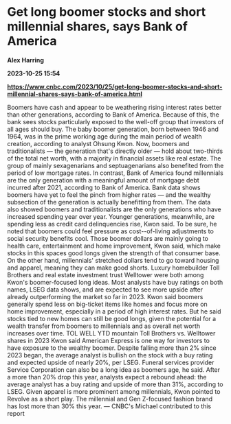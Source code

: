 # Get long boomer stocks and short millennial shares, says Bank of America
**Alex Harring**

**2023-10-25 15:54**

**https://www.cnbc.com/2023/10/25/get-long-boomer-stocks-and-short-millennial-shares-says-bank-of-america.html**

Boomers have cash and appear to be weathering rising interest rates better than other generations, according to Bank of America. Because of this, the bank sees stocks particularly exposed to the well-off group that investors of all ages should buy. The baby boomer generation, born between 1946 and 1964, was in the prime working age during the main period of wealth creation, according to analyst Ohsung Kwon. Now, boomers and traditionalists — the generation that's directly older — hold about two-thirds of the total net worth, with a majority in financial assets like real estate. The group of mainly sexagenarians and septuagenarians also benefited from the period of low mortgage rates. In contrast, Bank of America found millennials are the only generation with a meaningful amount of mortgage debt incurred after 2021, according to Bank of America. Bank data shows boomers have yet to feel the pinch from higher rates — and the wealthy subsection of the generation is actually benefitting from them. The data also showed boomers and traditionalists are the only generations who have increased spending year over year. Younger generations, meanwhile, are spending less as credit card delinquencies rise, Kwon said. To be sure, he noted that boomers could feel pressure as cost--of-living adjustments to social security benefits cool. Those boomer dollars are mainly going to health care, entertainment and home improvement, Kwon said, which make stocks in this spaces good longs given the strength of that consumer base. On the other hand, millennials' stretched dollars tend to go toward housing and apparel, meaning they can make good shorts. Luxury homebuilder Toll Brothers and real estate investment trust Welltower were both among Kwon's boomer-focused long ideas. Most analysts have buy ratings on both names, LSEG data shows, and are expected to see more upside after already outperforming the market so far in 2023. Kwon said boomers generally spend less on big-ticket items like homes and focus more on home improvement, especially in a period of high interest rates. But he said stocks tied to new homes can still be good longs, given the potential for a wealth transfer from boomers to millennials and as overall net worth increases over time. TOL WELL YTD mountain Toll Brothers vs. Welltower shares in 2023 Kwon said American Express is one way for investors to have exposure to the wealthy boomer. Despite falling more than 2% since 2023 began, the average analyst is bullish on the stock with a buy rating and expected upside of nearly 20%, per LSEG. Funeral services provider Service Corporation can also be a long idea as boomers age, he said. After a more than 20% drop this year, analysts expect a rebound ahead: the average analyst has a buy rating and upside of more than 31%, according to LSEG. Given apparel is more prominent among millennials, Kwon pointed to Revolve as a short play. The millennial and Gen Z-focused fashion brand has lost more than 30% this year. — CNBC's Michael contributed to this report